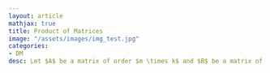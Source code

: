 ```yaml
---
layout: article
mathjax: true
title: Product of Matrices
image: "/assets/images/img_test.jpg"
categories:
- DM
desc: Let $A$ be a matrix of order $m \times k$ and $B$ be a matrix of order $k \times n$.

































































































































































































































































































































































 
imagealt: 
---
```


Let $A$ be a matrix of order $m \times k$ and $B$ be a matrix of order $k \times n$.

































































































































































































































































































































































Then $A \times B$ will be a matrix of order $m \times n$.


































































































































































































































































































































































$A \times B = [c_{ij}]$ such that $c_{ij} = a_{i1}b_{1j} + a_{i2}b_{2j} + \dots a_{ik}b_{kj}$


































































































































































































































































































































































Matrix multiplication is not *commutative*. $A \times B \neq B \times A$
































































































































































































































































































































































